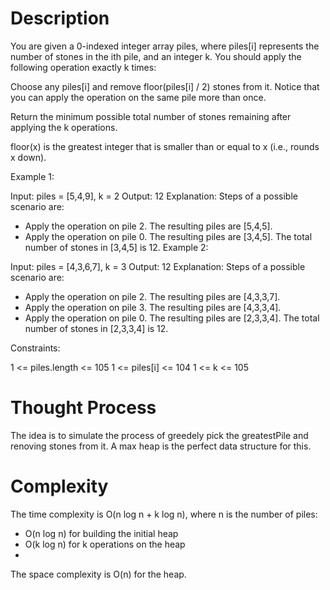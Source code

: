 # Description

You are given a 0-indexed integer array piles, where piles[i] represents the number of stones in the ith pile, and an integer k. You should apply the following operation exactly k times:

Choose any piles[i] and remove floor(piles[i] / 2) stones from it.
Notice that you can apply the operation on the same pile more than once.

Return the minimum possible total number of stones remaining after applying the k operations.

floor(x) is the greatest integer that is smaller than or equal to x (i.e., rounds x down).

Example 1:

Input: piles = [5,4,9], k = 2
Output: 12
Explanation: Steps of a possible scenario are:
- Apply the operation on pile 2. The resulting piles are [5,4,5].
- Apply the operation on pile 0. The resulting piles are [3,4,5].
The total number of stones in [3,4,5] is 12.
Example 2:

Input: piles = [4,3,6,7], k = 3
Output: 12
Explanation: Steps of a possible scenario are:
- Apply the operation on pile 2. The resulting piles are [4,3,3,7].
- Apply the operation on pile 3. The resulting piles are [4,3,3,4].
- Apply the operation on pile 0. The resulting piles are [2,3,3,4].
The total number of stones in [2,3,3,4] is 12.
 

Constraints:

1 <= piles.length <= 105
1 <= piles[i] <= 104
1 <= k <= 105

# Thought Process

The idea is to simulate the process of greedely pick the greatestPile and renoving stones from it.
A max heap is the perfect data structure for this.

# Complexity

The time complexity is O(n log n + k log n), where n is the number of piles:
- O(n log n) for building the initial heap
- O(k log n) for k operations on the heap
- 
The space complexity is O(n) for the heap.
